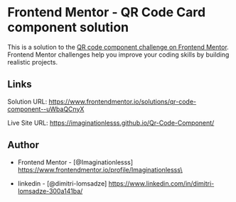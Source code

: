# Frontend Mentor - QR Code Card component solution

This is a solution to the [QR code component challenge on Frontend Mentor](https://www.frontendmentor.io/challenges/qr-code-component-iux_sIO_H). Frontend Mentor challenges help you improve your coding skills by building realistic projects.

## Links

  Solution URL: https://www.frontendmentor.io/solutions/qr-code-component--uWbaQCnyX

  Live Site URL: https://imaginationlesss.github.io/Qr-Code-Component/

## Author

- Frontend Mentor - [@Imaginationlesss] https://www.frontendmentor.io/profile/Imaginationlesss\

- linkedin - [@dimitri-lomsadze] https://www.linkedin.com/in/dimitri-lomsadze-300a141ba/
